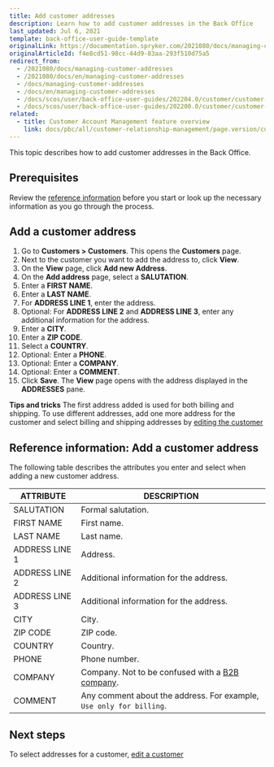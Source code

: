 ```yaml
---
title: Add customer addresses
description: Learn how to add customer addresses in the Back Office
last_updated: Jul 6, 2021
template: back-office-user-guide-template
originalLink: https://documentation.spryker.com/2021080/docs/managing-customer-addresses
originalArticleId: f4e8cd51-98cc-44d9-83aa-293f510d75a5
redirect_from:
  - /2021080/docs/managing-customer-addresses
  - /2021080/docs/en/managing-customer-addresses
  - /docs/managing-customer-addresses
  - /docs/en/managing-customer-addresses
  - /docs/scos/user/back-office-user-guides/202204.0/customer/customer-customer-access-customer-groups/managing-customer-addresses.html
  - /docs/scos/user/back-office-user-guides/202200.0/customer/customer-customer-access-customer-groups/managing-customer-addresses.html
related:
  - title: Customer Account Management feature overview
    link: docs/pbc/all/customer-relationship-management/page.version/customer-account-management-feature-overview/customer-account-management-feature-overview.html
---
```


This topic describes how to add customer addresses in the Back Office.

## Prerequisites

Review the [reference information](#reference-information-add-a-customer-address) before you start or look up the necessary information as you go through the process.

## Add a customer address

1. Go to **Customers&nbsp;<span aria-label="and then">></span> Customers**.
    This opens the **Customers** page.
2. Next to the customer you want to add the address to, click **View**.
3. On the **View** page, click **Add new Address**.
4. On the **Add address** page, select a **SALUTATION**.
5. Enter a **FIRST NAME**.
6. Enter a **LAST NAME**.
7. For **ADDRESS LINE 1**, enter the address.
8. Optional: For **ADDRESS LINE 2** and **ADDRESS LINE 3**, enter any additional information for the address.
9. Enter a **CITY**.
10. Enter a **ZIP CODE**.
11. Select a **COUNTRY**.
12. Optional: Enter a **PHONE**.
13. Optional: Enter a **COMPANY**.
14. Optional: Enter a **COMMENT**.
15. Click **Save**.
    The **View** page opens with the address displayed in the **ADDRESSES** pane.

**Tips and tricks**
The first address added is used for both billing and shipping. To use different addresses, add one more address for the customer and select billing and shipping addresses by [editing the customer](/docs/pbc/all/customer-relationship-management/{{page.version}}/manage-in-the-back-office/customers/edit-customers.html)

## Reference information: Add a customer address

The following table describes the attributes you enter and select when adding a new customer address.

| ATTRIBUTE| DESCRIPTION |
|---|---|
|SALUTATION| Formal salutation. |
| FIRST NAME | First name. |
|LAST NAME | Last name. |
|ADDRESS LINE 1 | Address. |
|ADDRESS LINE 2 | Additional information for the address. |
|ADDRESS LINE 3 | Additional information for the address.  |
|CITY | City. |
|ZIP CODE | ZIP code. |
|COUNTRY | Country. |
|PHONE| Phone number. |
|COMPANY| Company. Not to be confused with a [B2B company](/docs/pbc/all/customer-relationship-management/{{page.version}}/company-account-feature-overview/company-accounts-overview.html). |
|COMMENT| Any comment about the address. For example, `Use only for billing`. |

## Next steps

To select addresses for a customer, [edit a customer](/docs/pbc/all/customer-relationship-management/{{page.version}}/manage-in-the-back-office/customers/edit-customers.html)
